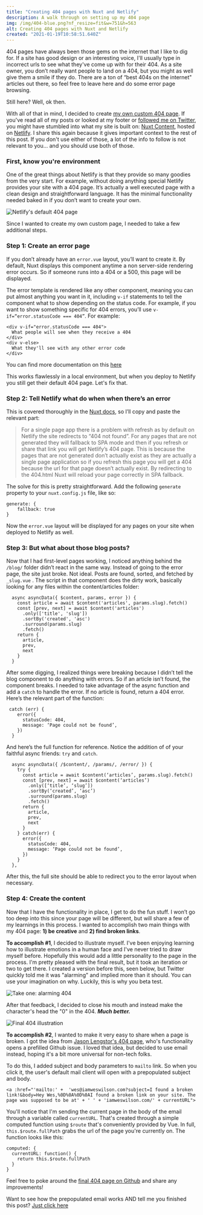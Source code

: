 ```yaml
---
title: "Creating 404 pages with Nuxt and Netlify"
description: A walk through on setting up my 404 page
img: /img/404-blue.png?nf_resize=fit&w=751&h=563
alt: Creating 404 pages with Nuxt and Netlify
created: "2021-01-19T10:58:51.640Z"
---
```

404 pages have always been those gems on the internet that I like to dig for. If a site has good design or an interesting voice, I'll usually type in incorrect urls to see what they've come up with for their 404. As a site owner, you don’t really want people to land on a 404, but you might as well give them a smile if they do. There are a ton of “best 404s on the internet" articles out there, so feel free to leave here and do some error page browsing. 

Still here? Well, ok then.

With all of that in mind, I decided to create [my own custom 404 page](/404). If you've read all of my posts or looked at my footer or [followed me on Twitter](https://twitter.com/iamweswilson), you might have stumbled into what my site is built on: [Nuxt Content](https://content.nuxtjs.org/), hosted on [Netlify](https://netlify.com). I share this again because it gives important context to the rest of this post. If you don't use either of those, a lot of the info to follow is not relevant to you... and you should use both of those.

### First, know you're environment
One of the great things about Netlify is that they provide so many goodies from the very start. For example, without doing anything special Netlify provides your site with a 404 page. It’s actually a well executed page with a clean design and straightforward language. It has the minimal functionality needed baked in if you don’t want to create your own.

![Netlify's default 404 page](/img/404-post/netlify-404.png?nf_resize=fit&w=751&h=563)

Since I wanted to create my own custom page, I needed to take a few additional steps.

### Step 1: Create an error page
If you don’t already have an `error.vue` layout, you’ll want to create it. By default, Nuxt displays this component anytime a non server-side rendering error occurs. So if someone runs into a 404 or a 500, this page will be displayed.

The error template is rendered like any other component, meaning you can put almost anything you want in it, including `v-if` statements to tell the component what to show depending on the status code. For example, if you want to show something specific for 404 errors, you’ll use `v-if=“error.statusCode === 404”`. For example:

```
<div v-if="error.statusCode === 404">
  What people will see when they receive a 404
</div>
<div v-else>
  What they'll see with any other error code
</div>
```

You can find more documentation on this [here](https://nuxtjs.org/docs/2.x/concepts/views/#error-page)

This works flawlessly in a local environment, but when you deploy to Netlify you still get their default 404 page. Let's fix that.

### Step 2: Tell Netlify what do when when there’s an error
This is covered thoroughly in the [Nuxt docs](https://nuxtjs.org/faq/netlify-deployment/), so I’ll copy and paste the relevant part:

> For a single page app there is a problem with refresh as by default on Netlify the site redirects to “404 not found”. For any pages that are not generated they will fallback to SPA mode and then if you refresh or share that link you will get Netlify’s 404 page. This is because the pages that are not generated don’t actually exist as they are actually a single page application so if you refresh this page you will get a 404 because the url for that page doesn’t actually exist. By redirecting to the 404.html Nuxt will reload your page correctly in SPA fallback.

The solve for this is pretty straightforward. Add the following `generate` property to your `nuxt.config.js` file, like so:

```
generate: {
	fallback: true
}
```

Now the `error.vue` layout will be displayed for any pages on your site when deployed to Netlify as well.

### Step 3: But what about those blog posts?

Now that I had first-level pages working, I noticed anything behind the `/blog/` folder didn’t react in the same way. Instead of going to the error page, the site just broke. Not ideal. Posts are found, sorted, and fetched by `_slug.vue` . The script in that component does the dirty work, basically looking for any files within the content/articles folder:

```
  async asyncData({ $content, params, error }) {
    const article = await $content('articles', params.slug).fetch()
    const [prev, next] = await $content('articles')
      .only(['title', 'slug'])
      .sortBy('created', 'asc')
      .surround(params.slug)
      .fetch()
    return {
      article,
      prev,
      next
    }
  }
```

After some digging, I realized things were breaking because I didn’t tell the blog component to do anything with errors.  So if an article isn’t found, the component breaks. I needed to take advantage of the async function and add a `catch` to handle the error. If no article is found, return a 404 error. Here’s the relevant part of the function:

```
 catch (err) {
    error({
      statusCode: 404,
      message: ‘Page could not be found’,
    })
  }
```

And here’s the full function for reference. Notice the addition of of your faithful async friends: `try` and `catch`.

```
  async asyncData({ /$content/, /params/, /error/ }) {
    try {
      const article = await $content(‘articles’, params.slug).fetch()
      const [prev, next] = await $content(‘articles’)
        .only([‘title’, ‘slug’])
        .sortBy(‘created’, ‘asc’)
        .surround(params.slug)
        .fetch()
      return {
        article,
        prev,
        next
      }
    } catch(err) {
      error({
        statusCode: 404,
        message: ‘Page could not be found’,
      })
    }
  },
```

After this, the full site should be able to redirect you to the error layout when necessary.

### Step 4: Create the content
Now that I have the functionality in place, I get to do the fun stuff. I won’t go too deep into this since your page will be different, but will share a few of my learnings in this process. I wanted to accomplish two main things with my 404 page: **1) be creative** and **2) find broken links**.

**To accomplish #1**, I decided to illustrate myself. I've been enjoying learning how to illustrate emotions in a human face and I've never tried to draw myself before. Hopefully this would add a little personality to the page in the process. I'm pretty pleased with the final result, but it took an iteration or two to get there. I created a version before this, seen below, but Twitter quickly told me it was "alarming" and implied more than it should. You can use your imagination on why. Luckily, this is why you beta test.

![Take one: alarming 404](/img/404-post/alarming-404.jpg?nf_resize=fit&w=751&h=563)

After that feedback, I decided to close his mouth and instead make the character's head the "0" in the 404. ***Much better.***

![Final 404 illustration](/img/404-post/final-404.png?nf_resize=fit&w=751&h=563)

**To accomplish #2**, I wanted to make it very easy to share when a page is broken. I got the idea from [Jason Lengstor's 404 page](https://www.jason.af/404), who's functionality opens a prefilled Github issue. I loved that idea, but decided to use email instead, hoping it's a bit more universal for non-tech folks.

To do this, I added subject and body parameters to `mailto` link. So when you click it, the user's default mail client will open with a prepopulated subject and body. 

```
<a :href="'mailto:' +  'wes@iamweswilson.com?subject=I found a broken link!&body=Hey Wes,%0D%0A%0D%0AI found a broken link on your site. The page was supposed to be at' + ' ' + 'iamweswilson.com/' + currentURL">
```

You'll notice that I'm sending the current page in the body of the email through a variable called `currentURL`. That's created through a simple computed function using `$route` that's conveniently provided by Vue. In full, `this.$route.fullPath` grabs the url of the page you're currently on. The function looks like this:

```
computed: {
  currentURL: function() {
    return this.$route.fullPath
  }
}
```

Feel free to poke around the [final 404 page on Github](https://github.com/iamweswilson/personal-blog/blob/main/layouts/error.vue) and share any improvements!

Want to see how the prepopulated email works AND tell me you finished this post? 
<a href="mailto:wes@iamweswilson.com?subject=I read your 404 post!&body=Hey Wes,%0D%0A%0D%0AI've made it this far reading your 404 post. What do I win?">Just click here</a>